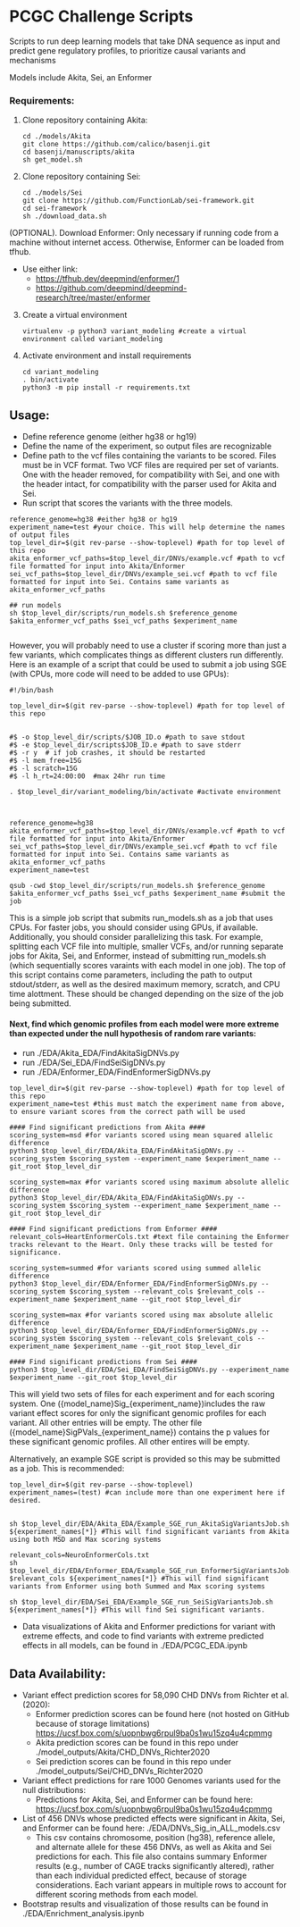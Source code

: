 # PCGC Challenge Scripts
 Scripts to run deep learning models that take DNA sequence as input and predict gene regulatory profiles, to prioritize causal variants and mechanisms

Models include Akita, Sei, an Enformer


### Requirements:
1. Clone repository containing Akita:

	``` 
	cd ./models/Akita
	git clone https://github.com/calico/basenji.git
	cd basenji/manuscripts/akita
	sh get_model.sh
	```
2. Clone repository containing Sei:
	``` 
	cd ./models/Sei
	git clone https://github.com/FunctionLab/sei-framework.git
	cd sei-framework
	sh ./download_data.sh
	```

(OPTIONAL). Download Enformer: Only necessary if running code from a machine without internet access. Otherwise, Enformer can be loaded from tfhub.
* Use either link:
	* https://tfhub.dev/deepmind/enformer/1
	* https://github.com/deepmind/deepmind-research/tree/master/enformer

3. Create a virtual environment
	```
	virtualenv -p python3 variant_modeling #create a virtual environment called variant_modeling
	```
4. Activate environment and install requirements
	```
	cd variant_modeling
	. bin/activate
	python3 -m pip install -r requirements.txt
	```



## Usage:
* Define reference genome (either hg38 or hg19)
* Define the name of the experiment, so output files are recognizable
* Define path to the vcf files containing the variants to be scored. Files must be in VCF format. Two VCF files are required per set of variants. One with the header removed, for compatibility with Sei, and one with the header intact, for compatibility with the parser used for Akita and Sei.
* Run script that scores the variants with the three models.
```
reference_genome=hg38 #either hg38 or hg19
experiment_name=test #your choice. This will help determine the names of output files
top_level_dir=$(git rev-parse --show-toplevel) #path for top level of this repo
akita_enformer_vcf_paths=$top_level_dir/DNVs/example.vcf #path to vcf file formatted for input into Akita/Enformer
sei_vcf_paths=$top_level_dir/DNVs/example_sei.vcf #path to vcf file formatted for input into Sei. Contains same variants as akita_enformer_vcf_paths

## run models
sh $top_level_dir/scripts/run_models.sh $reference_genome $akita_enformer_vcf_paths $sei_vcf_paths $experiment_name 


```

However, you will probably need to use a cluster if scoring more than just a few variants, which complicates things as different clusters run differently. Here is an example of a script that could be used to submit a job using SGE (with CPUs, more code will need to be added to use GPUs):

```
#!/bin/bash

top_level_dir=$(git rev-parse --show-toplevel) #path for top level of this repo


#$ -o $top_level_dir/scripts/$JOB_ID.o #path to save stdout
#$ -e $top_level_dir/scripts$JOB_ID.e #path to save stderr
#$ -r y  # if job crashes, it should be restarted                                                        
#$ -l mem_free=15G                 
#$ -l scratch=15G                  
#$ -l h_rt=24:00:00  #max 24hr run time           
                                   
. $top_level_dir/variant_modeling/bin/activate #activate environment



reference_genome=hg38
akita_enformer_vcf_paths=$top_level_dir/DNVs/example.vcf #path to vcf file formatted for input into Akita/Enformer
sei_vcf_paths=$top_level_dir/DNVs/example_sei.vcf #path to vcf file formatted for input into Sei. Contains same variants as akita_enformer_vcf_paths
experiment_name=test

qsub -cwd $top_level_dir/scripts/run_models.sh $reference_genome $akita_enformer_vcf_paths $sei_vcf_paths $experiment_name #submit the job

```
This is a simple job script that submits run_models.sh as a job that uses CPUs. For faster jobs, you should consider using GPUs, if available. Additionally, you should consider parallelizing this task. For example, splitting each VCF file into multiple, smaller VCFs, and/or running separate jobs for Akita, Sei, and Enformer, instead of submitting run_models.sh (which sequentially scores varaints with each model in one job). The top of this script contains come parameters, including the path to output stdout/stderr, as well as the desired maximum memory, scratch, and CPU time alottment. These should be changed depending on the size of the job being submitted.



#### Next, find which genomic profiles from each model were more extreme than expected under the null hypothesis of random rare variants:
* run ./EDA/Akita_EDA/FindAkitaSigDNVs.py
* run ./EDA/Sei_EDA/FindSeiSigDNVs.py
* run ./EDA/Enformer_EDA/FindEnformerSigDNVs.py
```
top_level_dir=$(git rev-parse --show-toplevel) #path for top level of this repo
experiment_name=test #this must match the experiment name from above, to ensure variant scores from the correct path will be used

#### Find significant predictions from Akita ####
scoring_system=msd #for variants scored using mean squared allelic difference
python3 $top_level_dir/EDA/Akita_EDA/FindAkitaSigDNVs.py --scoring_system $scoring_system --experiment_name $experiment_name --git_root $top_level_dir

scoring_system=max #for variants scored using maximum absolute allelic difference
python3 $top_level_dir/EDA/Akita_EDA/FindAkitaSigDNVs.py --scoring_system $scoring_system --experiment_name $experiment_name --git_root $top_level_dir

#### Find significant predictions from Enformer ####
relevant_cols=HeartEnformerCols.txt #text file containing the Enformer tracks relevant to the Heart. Only these tracks will be tested for significance.

scoring_system=summed #for variants scored using summed allelic difference
python3 $top_level_dir/EDA/Enformer_EDA/FindEnformerSigDNVs.py --scoring_system $scoring_system --relevant_cols $relevant_cols --experiment_name $experiment_name --git_root $top_level_dir

scoring_system=max #for variants scored using max absolute allelic difference
python3 $top_level_dir/EDA/Enformer_EDA/FindEnformerSigDNVs.py --scoring_system $scoring_system --relevant_cols $relevant_cols --experiment_name $experiment_name --git_root $top_level_dir

#### Find significant predictions from Sei ####
python3 $top_level_dir/EDA/Sei_EDA/FindSeiSigDNVs.py --experiment_name $experiment_name --git_root $top_level_dir
```
This will yield two sets of files for each experiment and for each scoring system. One ({model_name}Sig_{experiment_name})includes the raw variant effect scores for only the significant genomic profiles for each variant. All other entries will be empty. The other file ({model_name}SigPVals_{experiment_name}) contains the p values for these significant genomic profiles. All other entires will be empty.

Alternatively, an example SGE script is provided so this may be submitted as a job. This is recommended: 
```
top_level_dir=$(git rev-parse --show-toplevel)
experiment_names=(test) #can include more than one experiment here if desired.


sh $top_level_dir/EDA/Akita_EDA/Example_SGE_run_AkitaSigVariantsJob.sh ${experiment_names[*]} #This will find significant variants from Akita using both MSD and Max scoring systems

relevant_cols=NeuroEnformerCols.txt
sh $top_level_dir/EDA/Enformer_EDA/Example_SGE_run_EnformerSigVariantsJob.sh $relevant_cols ${experiment_names[*]} #This will find significant variants from Enformer using both Summed and Max scoring systems

sh $top_level_dir/EDA/Sei_EDA/Example_SGE_run_SeiSigVariantsJob.sh  ${experiment_names[*]} #This will find Sei significant variants.

```

* Data visualizations of Akita and Enformer predictions for variant with extreme effects, and code to find variants with extreme predicted effects in all models, can be found in ./EDA/PCGC_EDA.ipynb


## Data Availability:
* Variant effect prediction scores for 58,090 CHD DNVs from Richter et al. (2020):
	* Enformer prediction scores can be found here (not hosted on GitHub because of storage limitations) https://ucsf.box.com/s/uopnbwg6rpul9ba0s1wu15zq4u4cpmmg
	* Akita prediction scores can be found in this repo under ./model_outputs/Akita/CHD_DNVs_Richter2020
	* Sei prediction scores can be found in this repo under ./model_outputs/Sei/CHD_DNVs_Richter2020
* Variant effect predictions for rare 1000 Genomes variants used for the null distributions:
	* Predictions for Akita, Sei, and Enformer can be found here: https://ucsf.box.com/s/uopnbwg6rpul9ba0s1wu15zq4u4cpmmg
* List of 456 DNVs whose predicted effects were significant in Akita, Sei, and Enformer can be found here: ./EDA/DNVs_Sig_in_ALL_models.csv
	* This csv contains chromosome, position (hg38), reference allele, and alternate allele for these 456 DNVs, as well as Akita and Sei predictions for each. This file also contains summary Enformer results (e.g., number of CAGE tracks significantly altered), rather than each individual predicted effect, because of storage considerations. Each variant appears in multiple rows to account for different scoring methods from each model. 
* Bootstrap results and visualization of those results can be found in ./EDA/Enrichment_analysis.ipynb
